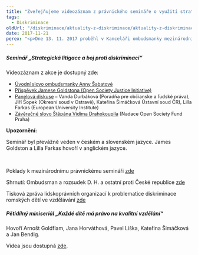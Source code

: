 ```yaml
---
title: "Zveřejňujeme videozáznam z právnického semináře o využití strategické litigace"
tags:
  - Diskriminace
oldUrl: "/diskriminace/aktuality-z-diskriminace/aktuality-z-diskriminace-2017/zverejnujeme-videozaznam-z-pravnickeho-seminare-o-vyuziti-strategicke-litigace/"
date: 2017-11-21
perex: "<p>Dne 13. 11. 2017 proběhl v Kanceláři ombudsmanky mezinárodní právnický seminář. Připravili jsme také několik videí se známými osobnostmi, na které se můžete podívat na Youtube. Tématem je právo na vzdělání.</p>"
---
```


<!-- imported from the old website -->

<h5>Seminář „Strategická litigace a boj proti diskriminaci“</h5> <p>Videozáznam z akce je dostupný zde:</p><ul><li><a href="http://ochrance.livebox.cz/VoD/20171121-130227-part0-dshlri.html" style="font-size: 12.8px;">Úvodní slovo ombudsmanky Anny Šabatové</a></li><li><a href="http://ochrance.livebox.cz/VoD/20171121-133722-part0-yerfss.html" style="font-size: 12.8px;">Příspěvek Jamese Goldstona (Open Society Justice Initiative)</a></li><li><a href="http://ochrance.livebox.cz/VoD/20171121-133420-part1-xnmtpi.html" style="font-size: 12.8px;">Panelová diskuse</a><span style="font-size: 12.8px;"> &ndash; Vanda Durbáková (Poradňa pre občianske a ľudské práva), Jiří Šopek (Okresní soud v Ostravě), Kateřina Šimáčková Ústavní soud ČR), Lilla Farkas (European University Institute)</span></li><li><a href="http://ochrance.livebox.cz/VoD/20171121-135547-part3-piwacg.html" style="font-size: 12.8px;">Závěrečné slovo Štěpána Vidíma Drahokoupila</a><span style="font-size: 12.8px;"> (Nadace Open Society Fund Praha)</span></li></ul>    <p><b>Upozornění:</b></p> <p>Seminář byl převážně veden v českém a slovenském jazyce. James Goldston a Lilla Farkas hovoří v anglickém jazyce.</p><p>    </p> <p>Poklady k mezinárodnímu právnickému semináři <a href="https://www.ochrance.cz/diskriminace/aktuality-z-diskriminace/aktuality-z-diskriminace-2017/seminar-roku-strategicka-litigace-a-boj-proti-diskriminaci/">zde</a> </p> <p>Shrnutí: Ombudsman a rozsudek D. H. a ostatní proti České republice <a href="https://www.ochrance.cz/diskriminace/aktuality-z-diskriminace/aktuality-z-diskriminace-2017/ohlednuti-ombudsman-a-rozsudek-d-h-a-ostatni-proti-ceske-republice-sedm-let-nepretrzite/">zde</a> </p> <p>Tisková zpráva lidskoprávních organizací k problematice diskriminace romských dětí ve vzdělávání <a title="Otevření do nového okna" href="http://www.equineteurope.org/IMG/pdf/dh_anniversary_text_-_cz.pdf" target="_blank">zde</a> <img alt="" src="https://www.ochrance.cz/typo3/ext/od_linkdesc/icons/external.gif" class="od_linkdesc_icon_external" /></p> <h5>Pětidílný miniseriál „Každé dítě má právo na kvalitní vzdělání“</h5> <p>Hovoří Arnošt Goldflam, Jana Horváthová, Pavel Liška, Kateřina Šimáčková a Jan Bendig.</p><p> Videa jsou dostupná <a href="https://www.youtube.com/playlist?list=PLWNv_IxgJdEJ64KhRm-7zd4uRIv7fAudT" target="_blank">zde</a>.</p>
